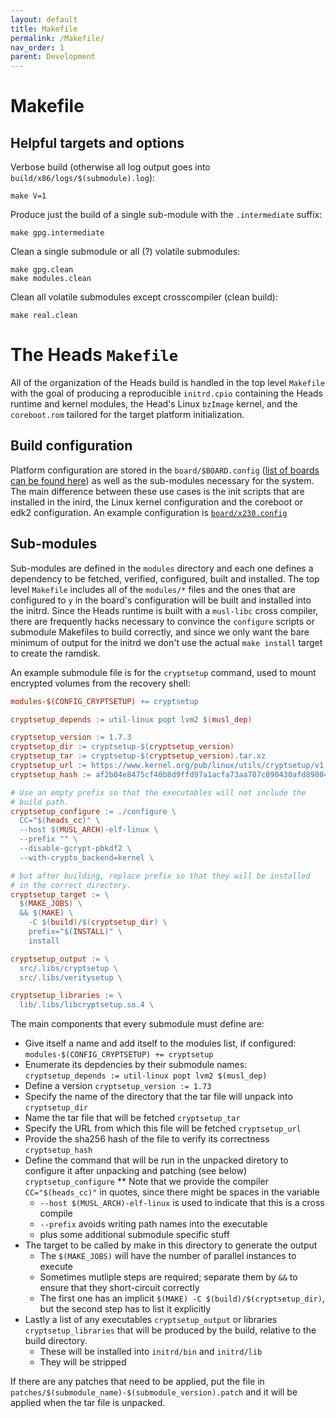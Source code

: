 ```yaml
---
layout: default
title: Makefile
permalink: /Makefile/
nav_order: 1
parent: Development
---
```


Makefile
===

Helpful targets and options
---

Verbose build (otherwise all log output goes into `build/x86/logs/$(submodule).log`):

```shell
make V=1
```

Produce just the build of a single sub-module with the `.intermediate` suffix:

```shell
make gpg.intermediate
```

Clean a single submodule or all (?) volatile submodules:

```shell
make gpg.clean
make modules.clean
```

Clean all volatile submodules except crosscompiler (clean build):

```shell
make real.clean
```

The Heads `Makefile`
===

All of the organization of the Heads build is handled in the top level
 `Makefile` with the goal of producing a reproducible `initrd.cpio` containing
 the Heads runtime and kernel modules, the Head's Linux `bzImage` kernel, and
 the `coreboot.rom` tailored for the target platform initialization.

Build configuration
---

Platform configuration are stored in the `board/$BOARD.config`
 ([list of boards can be found here](/Install-and-Configure#supported-devices))
as well as the sub-modules necessary for the system.
The main difference between these use cases is the init scripts that
are installed in the inird, the Linux kernel configuration and the
coreboot or edk2 configuration.
An example configuration is [`board/x230.config`](https://github.com/osresearch/heads/blob/master/boards/x230/x230.config)

Sub-modules
---

Sub-modules are defined in the `modules` directory and each one defines a
 dependency to be fetched, verified, configured, built and installed.  The top
 level `Makefile` includes all of the `modules/*` files and the ones that are
 configured to `y` in the board's configuration will be built and installed into
 the initrd.  Since the Heads runtime is built with a `musl-libc` cross
 compiler, there are frequently hacks necessary to convince the `configure`
 scripts or submodule Makefiles to build correctly, and since we only want the
 bare minimum of output for the initrd we don't use the actual `make install`
 target to create the ramdisk.

An example submodule file is for the `cryptsetup` command, used to mount
 encrypted volumes from the recovery shell:

```Makefile
modules-$(CONFIG_CRYPTSETUP) += cryptsetup

cryptsetup_depends := util-linux popt lvm2 $(musl_dep)

cryptsetup_version := 1.7.3
cryptsetup_dir := cryptsetup-$(cryptsetup_version)
cryptsetup_tar := cryptsetup-$(cryptsetup_version).tar.xz
cryptsetup_url := https://www.kernel.org/pub/linux/utils/cryptsetup/v1.7/cryptsetup-$(cryptsetup_version).tar.xz
cryptsetup_hash := af2b04e8475cf40b8d9ffd97a1acfa73aa787c890430afd89804fb544d6adc02

# Use an empty prefix so that the executables will not include the
# build path.
cryptsetup_configure := ./configure \
  CC="$(heads_cc)" \
  --host $(MUSL_ARCH)-elf-linux \
  --prefix "" \
  --disable-gcrypt-pbkdf2 \
  --with-crypto_backend=kernel \

# but after building, replace prefix so that they will be installed
# in the correct directory.
cryptsetup_target := \
  $(MAKE_JOBS) \
  && $(MAKE) \
    -C $(build)/$(cryptsetup_dir) \
    prefix="$(INSTALL)" \
    install

cryptsetup_output := \
  src/.libs/cryptsetup \
  src/.libs/veritysetup \

cryptsetup_libraries := \
  lib/.libs/libcryptsetup.so.4 \
```

The main components that every submodule must define are:

* Give itself a name and add itself to the modules list, if configured:
 `modules-$(CONFIG_CRYPTSETUP) += cryptsetup`
* Enumerate its depdencies by their submodule names:
 `cryptsetup_depends := util-linux popt lvm2 $(musl_dep)`
* Define a version `cryptsetup_version := 1.73`
* Specify the name of the directory that the tar file will unpack into `cryptsetup_dir`
* Name the tar file that will be fetched `cryptsetup_tar`
* Specify the URL from which this file will be fetched `cryptsetup_url`
* Provide the sha256 hash of the file to verify its correctness `cryptsetup_hash`
* Define the command that will be run in the unpacked diretory to configure it
 after unpacking and patching (see below) `cryptsetup_configure`
** Note that we provide the compiler `CC="$(heads_cc)"` in quotes, since there
 might be spaces in the variable
  * `--host $(MUSL_ARCH)-elf-linux` is used to indicate that this is a cross compile
  * `--prefix` avoids writing path names into the executable
  * plus some additional submodule specific stuff
* The target to be called by make in this directory to generate the output
  * The `$(MAKE_JOBS)` will have the number of parallel instances to execute
  * Sometimes mutliple steps are required; separate them by `&&` to ensure that
 they short-circuit correctly
  * The first one has an implicit `$(MAKE) -C $(build)/$(cryptsetup_dir)`, but
 the second step has to list it explicitly
* Lastly a list of any executables `cryptsetup_output` or libraries
 `cryptsetup_libraries` that will be produced by the build, relative to the
 build directory.
  * These will be installed into `initrd/bin` and `initrd/lib`
  * They will be stripped

If there are any patches that need to be applied, put the file in
 `patches/$(submodule_name)-$(submodule_version).patch` and it will be applied
 when the tar file is unpacked.
